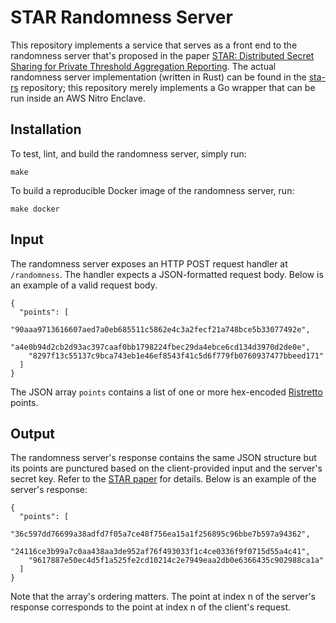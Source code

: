 STAR Randomness Server
======================

This repository implements a service that serves as a front end to the
randomness server that's proposed in the paper [STAR: Distributed Secret Sharing
for Private Threshold Aggregation Reporting](https://arxiv.org/abs/2109.10074).
The actual randomness server implementation (written in Rust) can be found in
the [sta-rs](https://github.com/brave/sta-rs) repository; this repository merely
implements a Go wrapper that can be run inside an AWS Nitro Enclave.

Installation
------------

To test, lint, and build the randomness server, simply run:

```
make
```

To build a reproducible Docker image of the randomness server, run:

```
make docker
```

Input
-----

The randomness server exposes an HTTP POST request handler at `/randomness`.
The handler expects a JSON-formatted request body.  Below is an example of a
valid request body.

```
{
  "points": [
    "90aaa9713616607aed7a0eb685511c5862e4c3a2fecf21a748bce5b33077492e",
    "a4e0b94d2cb2d93ac397caaf0bb1798224fbec29da4ebce6cd134d3970d2de0e",
    "8297f13c55137c9bca743eb1e46ef8543f41c5d6f779fb0760937477bbeed171"
  ]
}
```

The JSON array `points` contains a list of one or more hex-encoded
[Ristretto](https://github.com/bwesterb/go-ristretto) points.

Output
------

The randomness server's response contains the same JSON structure but its
points are punctured based on the client-provided input and the server's secret
key.  Refer to the [STAR paper](https://arxiv.org/abs/2109.10074) for details.
Below is an example of the server's response:

```
{
  "points": [
    "36c597dd76699a38adfd7f05a7ce48f756ea15a1f256895c96bbe7b597a94362",
    "24116ce3b99a7c0aa438aa3de952af76f493033f1c4ce0336f9f0715d55a4c41",
    "9617887e50ec4d5f1a525fe2cd10214c2e7949eaa2db0e6366435c902988ca1a"
  ]
}
```

Note that the array's ordering matters.  The point at index n of the server's
response corresponds to the point at index n of the client's request.
